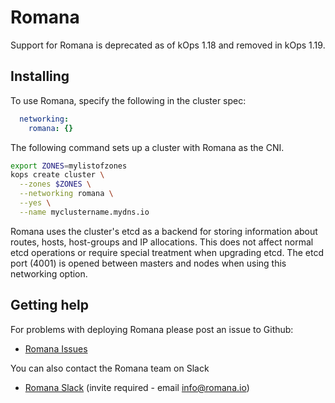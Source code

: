 # Romana

Support for Romana is deprecated as of kOps 1.18 and removed in kOps 1.19.

## Installing

To use Romana, specify the following in the cluster spec:

```yaml
  networking:
    romana: {}
```

The following command sets up a cluster with Romana as the CNI.

```sh
export ZONES=mylistofzones
kops create cluster \
  --zones $ZONES \
  --networking romana \
  --yes \
  --name myclustername.mydns.io
```

Romana uses the cluster's etcd as a backend for storing information about routes, hosts, host-groups and IP allocations.
This does not affect normal etcd operations or require special treatment when upgrading etcd.
The etcd port (4001) is opened between masters and nodes when using this networking option.

## Getting help

For problems with deploying Romana please post an issue to Github:

- [Romana Issues](https://github.com/romana/romana/issues)

You can also contact the Romana team on Slack

- [Romana Slack](https://romana.slack.com) (invite required - email [info@romana.io](mailto:info@romana.io))